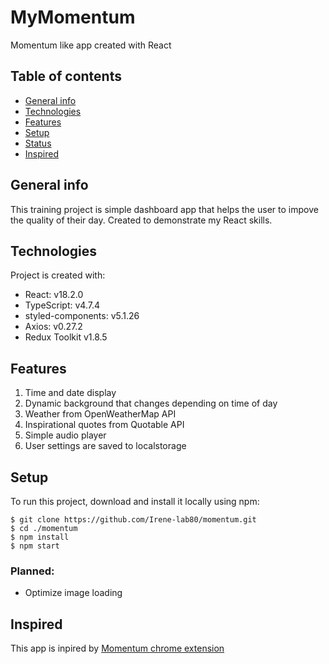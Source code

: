 # MyMomentum
Momentum like app created with React

## Table of contents
* [General info](#general-info)
* [Technologies](#technologies)
* [Features](#features)
* [Setup](#setup)
* [Status](#status)
* [Inspired](#inspired)

## General info
This training project is simple dashboard app that helps the user to impove the quality of their day. Created to demonstrate my React skills.

## Technologies
Project is created with:
* React: v18.2.0
* TypeScript: v4.7.4
* styled-components: v5.1.26
* Axios: v0.27.2
* Redux Toolkit v1.8.5

## Features
1. Time and date display
2. Dynamic background that changes depending on time of day
3. Weather from OpenWeatherMap API
4. Inspirational quotes from Quotable API
5. Simple audio player
6. User settings are saved to localstorage

## Setup
To run this project, download and install it locally using npm:

```
$ git clone https://github.com/Irene-lab80/momentum.git
$ cd ./momentum
$ npm install
$ npm start
```

### Planned:
* Optimize image loading

## Inspired
This app is inpired by [Momentum chrome extension](https://chrome.google.com/webstore/detail/momentum/laookkfknpbbblfpciffpaejjkokdgca?hl=ru)  
